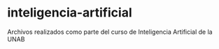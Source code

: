 # inteligencia-artificial
Archivos realizados como parte del curso de Inteligencia Artificial de la UNAB
